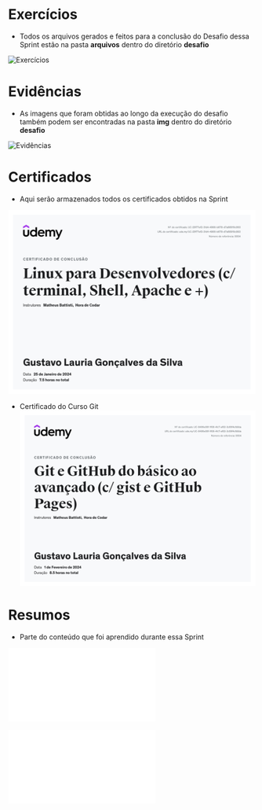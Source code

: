 # Exercícios

- Todos os arquivos gerados e feitos para a conclusão do Desafio dessa Sprint estão na pasta **arquivos** dentro do diretório **desafio**

![Exercícios](desafio/arquivos)

# Evidências

- As imagens que foram obtidas ao longo da execução do desafio também podem ser encontradas na pasta **img** dentro do diretório **desafio**

![Evidências](desafio/img)

# Certificados


- Aqui serão armazenados todos os certificados obtidos na Sprint

![Curso Linux](certificados/Certificado_Linux.jpg)

- Certificado do Curso Git
![Curso Git](certificados/Certificado_Git.jpg)

# Resumos

- Parte do conteúdo que foi aprendido durante essa Sprint

![Resumo Linux](resumos/resumolinux.md)

![Resumo Git](resumos/resumogit.md)

